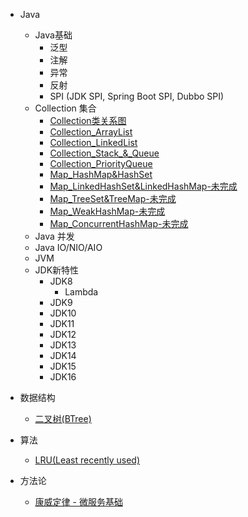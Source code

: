 - Java
  - Java基础
    - 泛型
    - 注解
    - 异常
    - 反射
    - SPI (JDK SPI, Spring Boot SPI, Dubbo SPI)
  - Collection 集合
    - [Collection类关系图](Java/collections/1_Collection_类关系图.md)
    - [Collection_ArrayList](Java/collections/2_Collection_ArrayList.md)
    - [Collection_LinkedList](Java/collections/3_Collection_LinkedList.md)
    - [Collection_Stack_&_Queue](Java/collections/4_Collection_Stack_&_Queue.md)
    - [Collection_PriorityQueue](Java/collections/5_Collection_PriorityQueue.md)
    - [Map_HashMap&HashSet](Java/collections/6_Map_HashMap&HashSet.md)
    - [Map_LinkedHashSet&LinkedHashMap-未完成](Java/collections/7_Map_LinkedHashSet&LinkedHashMap.md)
    - [Map_TreeSet&TreeMap-未完成](Java/collections/8_Map_TreeSet&TreeMap.md)
    - [Map_WeakHashMap-未完成](Java/collections/9_Map_WeakHashMap.md)
    - [Map_ConcurrentHashMap-未完成](Java/collections/10_Map_ConcurrentHashMap.md)
  - Java 并发
  - Java IO/NIO/AIO
  - JVM
  - JDK新特性
    - JDK8
      - Lambda
    - JDK9
    - JDK10
    - JDK11
    - JDK12
    - JDK13
    - JDK14
    - JDK15
    - JDK16

- 数据结构
  - [二叉树(BTree)](DataStructure/二叉树(BTree).md)

- 算法
  - [LRU(Least recently used)](Algorithm/LRU.md)
  
- 方法论
  - [康威定律 - 微服务基础](Methodology/康威定律.md)

